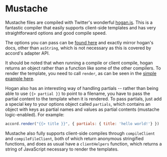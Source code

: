 # Mustache
Mustache files are compiled with Twitter's wonderful [hogan.js](https://github.com/twitter/hogan.js). This is a fantastic compiler that easily supports client-side templates and has very straightforward options and good compile speed.

The options you can pass can be [found here](https://github.com/twitter/hogan.js#compilation-options) and exactly mirror hogan's docs, other than `asString`, which is not necessary as this is covered by accord's adapter API.

It should be noted that when running a compile or client compile, hogan returns an object rather than a function like some of the other compilers. To render the template, you need to call `render`, as can be seen in the [simple example here](https://github.com/twitter/hogan.js#basics).

Hogan also has an interesting way of handling partials -- rather than being able to use `{{> partial }}` to point to a filename, you have to pass the partial content to the template when it is rendered. To pass partials, just add a special key to your options object called `partials`, which contains an object with keys as partial names and values as partial contents (mustache logic-enabled). For example:

```js
accord.render("{{> title }}", { partials: { title: 'hello world!'} })
```

Mustache also fully supports client-side compiles through `compileClient` and `compileFileClient`, both of which return anonymous stringified functions, and does as usual have a `clientHelpers` function, which returns a string of JavaScript necessary to render the templates.
